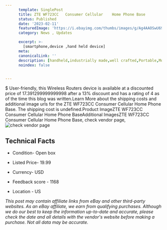 ```yaml
---
      template: SinglePost
      title: ZTE WF723CC   Consumer Cellular    Home Phone Base
      status: Published
      date: '2023-02-11'
      featuredImage: 'https://i.ebayimg.com/thumbs/images/g/Ag4AAOSwU69jtevs/s-l225.jpg'
      category: News , Updates

      excerpt: >-
        [smartphone,device ,hand held device]
      meta:
      canonicalLink: ''
      description: [handheld,industrially made,well crafted,Portable,Mobile,Compact,Convenient,Lightweight,Maneuverable,Man-portable,Miniature,Carriable,Hand-held,Light,Holdable,Transportable,Mobile device,Pocket-sized,On-the-go,Wireless,Cordless,Compact size,Convenient size, smartphone,device ,hand held device]
      noindex: false

        
---
```

$
    User-friendly, this Wireless Routers device is available at a discounted price of 17.391299999999998 after a 13% discount and has a rating of 4 as of the time this blog was written.Learn More about the shipping costs and additional image urls for the ZTE WF723CC   Consumer Cellular    Home Phone Base. The shipping cost is undefined.Product ImageZTE WF723CC   Consumer Cellular    Home Phone BaseAdditional ImagesZTE WF723CC   Consumer Cellular    Home Phone Base, check vendor page, ![check vendor page](https://origin-galleryplus.ebayimg.com/ws/web/285093325567_2_0_1/225x225.jpg,https://origin-galleryplus.ebayimg.com/ws/web/285093325567_3_0_1/225x225.jpg,https://origin-galleryplus.ebayimg.com/ws/web/285093325567_4_0_1/225x225.jpg,https://origin-galleryplus.ebayimg.com/ws/web/285093325567_5_0_1/225x225.jpg,https://origin-galleryplus.ebayimg.com/ws/web/285093325567_6_0_1/225x225.jpg)
    
    

 ## Technical Facts 



     
      

 - Condition- Open box 


      

 - Listed Price- 19.99 


      

 - Currency- USD 


      

 - Feedback score - 1168 


      

 - Location - US 


      
      

 *_This post may contain affiliate links from eBay and other third-party websites. As an eBay affiliate, we earn from qualifying purchases. Although we do our best to keep the information up-to-date and accurate, please check the date and all details with the vendor's website before making a purchase. Not all data may be accurate._*



    
    
    
    
    